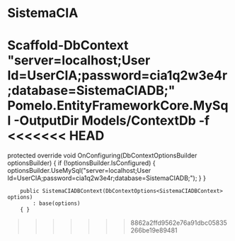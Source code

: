 # SistemaCIA

Scaffold-DbContext "server=localhost;User Id=UserCIA;password=cia1q2w3e4r;database=SistemaCIADB;" Pomelo.EntityFrameworkCore.MySql -OutputDir Models/ContextDb -f
<<<<<<< HEAD
=======


   protected override void OnConfiguring(DbContextOptionsBuilder optionsBuilder)
        {
            if (!optionsBuilder.IsConfigured)
            {
                optionsBuilder.UseMySql("server=localhost;User Id=UserCIA;password=cia1q2w3e4r;database=SistemaCIADB;");
            }
        }

        public SistemaCIADBContext(DbContextOptions<SistemaCIADBContext> options)
            : base(options)
        { }
>>>>>>> 8862a2ffd9562e76a91dbc05835266be19e89481
